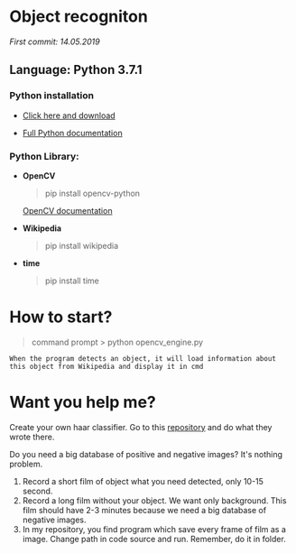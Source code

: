 # Object recogniton

*First commit: 14.05.2019*

## **Language: Python 3.7.1**

### **Python installation**
- [Click here and download](https://www.python.org/)
  
- [Full Python documentation](https://www.python.org/doc/)
  
### **Python Library:**

- **OpenCV**
  > pip install opencv-python
  
  [OpenCV documentation](https://docs.opencv.org/3.0-beta/index.html)
  
- **Wikipedia**
  > pip install wikipedia
  
- **time**
  > pip install time
  
  
# How to start?
  > command prompt
    > python opencv_engine.py
    
    When the program detects an object, it will load information about this object from Wikipedia and display it in cmd
  


# Want you help me?

Create your own haar classifier. Go to this [repository](https://github.com/mrnugget/opencv-haar-classifier-training) and do what they wrote there.

Do you need a big database of positive and negative images? 
It's nothing problem.

  1. Record a short film of object what you need detected, only 10-15 second.
  2. Record a long film without your object. We want only background. This film should have 2-3 minutes because we need a big database of negative images.
  3. In my repository, you find program which save every frame of film as a image. Change path in code source and run. Remember, do it in folder.



